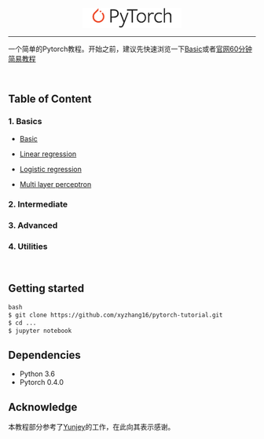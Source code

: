 <p align="center"><img width="40%" src="logo/pytorch_logo.svg" /></p>

-------------------------------------------------------------------------

一个简单的Pytorch教程。开始之前，建议先快速浏览一下[Basic](https://nbviewer.jupyter.org/github/xyzhang16/pytorch-tutorial/blob/master/basic.ipynb)或者[官网60分钟简易教程](https://pytorch.org/tutorials/beginner/deep_learning_60min_blitz.html )

<br/>


## Table of Content

### 1. Basics
 - [Basic](https://nbviewer.jupyter.org/github/xyzhang16/pytorch-tutorial/blob/master/basic.ipynb)

 - [Linear regression](https://nbviewer.jupyter.org/github/xyzhang16/pytorch-tutorial/blob/master/Linear_regression.ipynb)

 - [Logistic regression](https://nbviewer.jupyter.org/github/xyzhang16/pytorch-tutorial/blob/master/Logistic_regression.ipynb)

 - [Multi layer perceptron](https://nbviewer.jupyter.org/github/xyzhang16/pytorch-tutorial/blob/master/Multi_layer_perceptron.ipynb)

### 2. Intermediate

### 3. Advanced

### 4. Utilities


<br/>


## Getting started
```
bash
$ git clone https://github.com/xyzhang16/pytorch-tutorial.git
$ cd ...
$ jupyter notebook

```


## Dependencies
 - Python 3.6
 - Pytorch 0.4.0


## Acknowledge
本教程部分参考了[Yunjey](https://github.com/yunjey/pytorch-tutorial)的工作，在此向其表示感谢。









